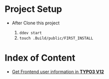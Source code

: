 # Project Setup
* After Clone this project

  1. `ddev start`
  2. `touch .Build/public/FIRST_INSTALL`

# Index of Content

* [Get Frontend user information in **TYPO3 V12**](Docs/FrontendUser.md)

#

